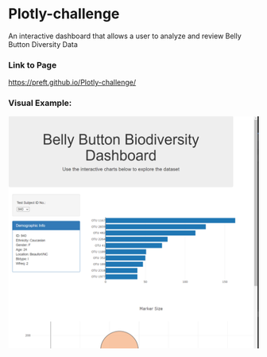 # Plotly-challenge
An interactive dashboard that allows a user to analyze and review Belly Button Diversity Data

### Link to Page
 https://preft.github.io/Plotly-challenge/
 
### Visual Example:

![](images/BellyButtonDiversityExample.png)
